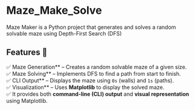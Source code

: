 # Maze_Make_Solve
Maze Maker is a Python project that generates and solves a random solvable maze using Depth-First Search (DFS)

## Features 🚀  
✅ Maze Generation** – Creates a random solvable maze of a given size.  
✅ Maze Solving** – Implements DFS to find a path from start to finish.  
✅ CLI Output** – Displays the maze using `0s` (walls) and `1s` (paths).  
✅ Visualization** – Uses **Matplotlib** to display the solved maze.  
✅ It provides both **command-line (CLI) output** and **visual representation** using Matplotlib.  


